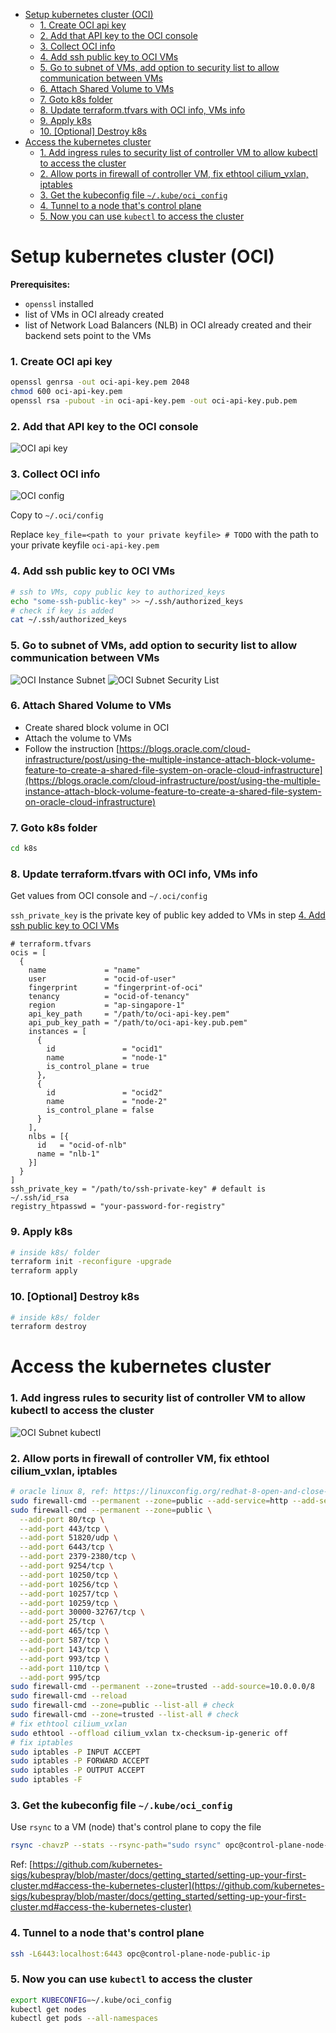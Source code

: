 - [Setup kubernetes cluster (OCI)](#setup-kubernetes-cluster-oci)
    - [1. Create OCI api key](#1-create-oci-api-key)
    - [2. Add that API key to the OCI console](#2-add-that-api-key-to-the-oci-console)
    - [3. Collect OCI info](#3-collect-oci-info)
    - [4. Add ssh public key to OCI VMs](#4-add-ssh-public-key-to-oci-vms)
    - [5. Go to subnet of VMs, add option to security list to allow communication between VMs](#5-go-to-subnet-of-vms-add-option-to-security-list-to-allow-communication-between-vms)
    - [6. Attach Shared Volume to VMs](#6-attach-shared-volume-to-vms)
    - [7. Goto k8s folder](#7-goto-k8s-folder)
    - [8. Update terraform.tfvars with OCI info, VMs info](#8-update-terraformtfvars-with-oci-info-vms-info)
    - [9. Apply k8s](#9-apply-k8s)
    - [10. \[Optional\] Destroy k8s](#10-optional-destroy-k8s)
- [Access the kubernetes cluster](#access-the-kubernetes-cluster)
    - [1. Add ingress rules to security list of controller VM to allow kubectl to access the cluster](#1-add-ingress-rules-to-security-list-of-controller-vm-to-allow-kubectl-to-access-the-cluster)
    - [2. Allow ports in firewall of controller VM, fix ethtool cilium\_vxlan, iptables](#2-allow-ports-in-firewall-of-controller-vm-fix-ethtool-cilium_vxlan-iptables)
    - [3. Get the kubeconfig file `~/.kube/oci_config`](#3-get-the-kubeconfig-file-kubeoci_config)
    - [4. Tunnel to a node that's control plane](#4-tunnel-to-a-node-thats-control-plane)
    - [5. Now you can use `kubectl` to access the cluster](#5-now-you-can-use-kubectl-to-access-the-cluster)


# Setup kubernetes cluster (OCI)

**Prerequisites:**
- `openssl` installed
- list of VMs in OCI already created
- list of Network Load Balancers (NLB) in OCI already created and their backend sets point to the VMs

### 1. Create OCI api key

```bash
openssl genrsa -out oci-api-key.pem 2048
chmod 600 oci-api-key.pem
openssl rsa -pubout -in oci-api-key.pem -out oci-api-key.pub.pem
```

### 2. Add that API key to the OCI console

![OCI api key](./figs/oci-api-key.png)

### 3. Collect OCI info

![OCI config](./figs/oci-api-config.png)

Copy to `~/.oci/config`

Replace `key_file=<path to your private keyfile> # TODO` with the path to your private keyfile `oci-api-key.pem`

### 4. Add ssh public key to OCI VMs

```bash
# ssh to VMs, copy public key to authorized_keys
echo "some-ssh-public-key" >> ~/.ssh/authorized_keys
# check if key is added
cat ~/.ssh/authorized_keys
```

### 5. Go to subnet of VMs, add option to security list to allow communication between VMs

![OCI Instance Subnet](./figs/oci-instance-subnet.png)
![OCI Subnet Security List](./figs/oci-subnet-security-list.png)

### 6. Attach Shared Volume to VMs

- Create shared block volume in OCI
- Attach the volume to VMs
- Follow the instruction [https://blogs.oracle.com/cloud-infrastructure/post/using-the-multiple-instance-attach-block-volume-feature-to-create-a-shared-file-system-on-oracle-cloud-infrastructure](https://blogs.oracle.com/cloud-infrastructure/post/using-the-multiple-instance-attach-block-volume-feature-to-create-a-shared-file-system-on-oracle-cloud-infrastructure)

### 7. Goto k8s folder

```bash
cd k8s
```

### 8. Update terraform.tfvars with OCI info, VMs info

Get values from OCI console and `~/.oci/config`

`ssh_private_key` is the private key of public key added to VMs in step [4. Add ssh public key to OCI VMs](#4-add-ssh-public-key-to-oci-vms)

```hcl
# terraform.tfvars
ocis = [
  {
    name             = "name"
    user             = "ocid-of-user"
    fingerprint      = "fingerprint-of-oci"
    tenancy          = "ocid-of-tenancy"
    region           = "ap-singapore-1"
    api_key_path     = "/path/to/oci-api-key.pem"
    api_pub_key_path = "/path/to/oci-api-key.pub.pem"
    instances = [
      {
        id               = "ocid1"
        name             = "node-1"
        is_control_plane = true
      },
      {
        id               = "ocid2"
        name             = "node-2"
        is_control_plane = false
      }
    ],
    nlbs = [{
      id   = "ocid-of-nlb"
      name = "nlb-1"
    }]
  }
]
ssh_private_key = "/path/to/ssh-private-key" # default is ~/.ssh/id_rsa
registry_htpasswd = "your-password-for-registry"
```

### 9. Apply k8s

```bash
# inside k8s/ folder
terraform init -reconfigure -upgrade
terraform apply
```

### 10. [Optional] Destroy k8s

```bash
# inside k8s/ folder
terraform destroy
```

# Access the kubernetes cluster

### 1. Add ingress rules to security list of controller VM to allow kubectl to access the cluster

![OCI Subnet kubectl](./figs/oci-subnet-kubectl.png)

### 2. Allow ports in firewall of controller VM, fix ethtool cilium_vxlan, iptables

```bash
# oracle linux 8, ref: https://linuxconfig.org/redhat-8-open-and-close-ports
sudo firewall-cmd --permanent --zone=public --add-service=http --add-service=https
sudo firewall-cmd --permanent --zone=public \
  --add-port 80/tcp \
  --add-port 443/tcp \
  --add-port 51820/udp \
  --add-port 6443/tcp \
  --add-port 2379-2380/tcp \
  --add-port 9254/tcp \
  --add-port 10250/tcp \
  --add-port 10256/tcp \
  --add-port 10257/tcp \
  --add-port 10259/tcp \
  --add-port 30000-32767/tcp \
  --add-port 25/tcp \
  --add-port 465/tcp \
  --add-port 587/tcp \
  --add-port 143/tcp \
  --add-port 993/tcp \
  --add-port 110/tcp \
  --add-port 995/tcp
sudo firewall-cmd --permanent --zone=trusted --add-source=10.0.0.0/8
sudo firewall-cmd --reload
sudo firewall-cmd --zone=public --list-all # check
sudo firewall-cmd --zone=trusted --list-all # check
# fix ethtool cilium_vxlan
sudo ethtool --offload cilium_vxlan tx-checksum-ip-generic off
# fix iptables
sudo iptables -P INPUT ACCEPT
sudo iptables -P FORWARD ACCEPT
sudo iptables -P OUTPUT ACCEPT
sudo iptables -F
```

### 3. Get the kubeconfig file `~/.kube/oci_config`

Use `rsync` to a VM (node) that's control plane to copy the file

```bash
rsync -chavzP --stats --rsync-path="sudo rsync" opc@control-plane-node-public-ip:/etc/kubernetes/admin.conf ~/.kube/oci_config
```

Ref: [https://github.com/kubernetes-sigs/kubespray/blob/master/docs/getting_started/setting-up-your-first-cluster.md#access-the-kubernetes-cluster](https://github.com/kubernetes-sigs/kubespray/blob/master/docs/getting_started/setting-up-your-first-cluster.md#access-the-kubernetes-cluster)

### 4. Tunnel to a node that's control plane

```bash
ssh -L6443:localhost:6443 opc@control-plane-node-public-ip
```

### 5. Now you can use `kubectl` to access the cluster

```bash
export KUBECONFIG=~/.kube/oci_config
kubectl get nodes
kubectl get pods --all-namespaces
```